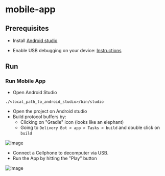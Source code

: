 # mobile-app

## Prerequisites

- Install [Android studio](https://developer.android.com/studio/install?gad_source=1&gclid=Cj0KCQjw9Km3BhDjARIsAGUb4nzG1BMTh53o3cAZe1YG218ex1uAQWTuxvHMoOcKjaFe3Pq_CJNxUDwaAlZ9EALw_wcB&gclsrc=aw.ds&hl=es-419)

- Enable USB debugging on your device: [Instructions](https://developer.android.com/studio/debug/dev-options)

## Run

### Run Mobile App

- Open Android Studio
```
./<local_path_to_android_studio>/bin/studio
```
- Open the project on Android studio
- Build protocol buffers by:
  - Clicking on "Gradle" icon (looks like an elephant)
  - Going to `Delivery Bot > app > Tasks > build` and double click on `build`

![image](https://github.com/user-attachments/assets/1e2aafdb-3cd0-4855-b125-1f429b875352)


- Connect a Cellphone to decomputer via USB. 
- Run the App by hitting the "Play" button

![image](https://github.com/user-attachments/assets/7f0d46d5-02de-4064-ace9-573c9927ff29)

